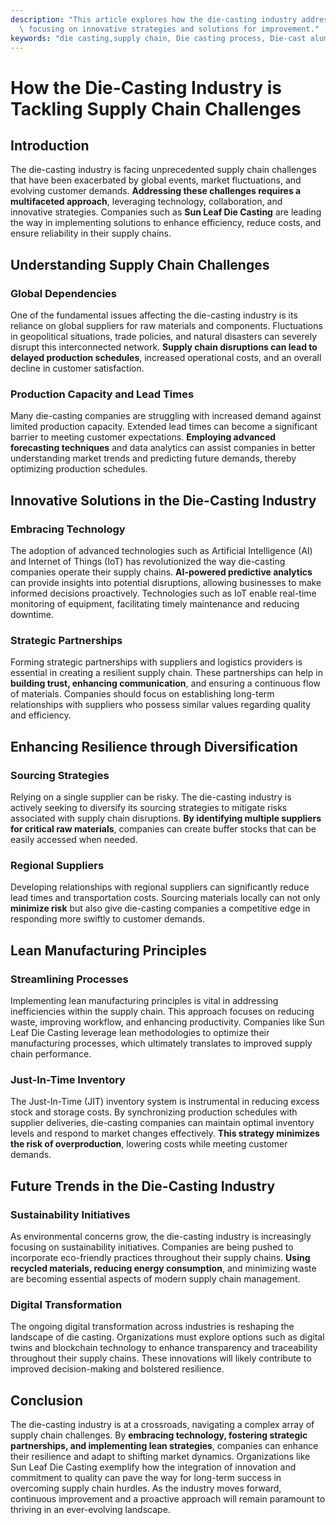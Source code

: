 ```yaml
---
description: "This article explores how the die-casting industry addresses supply chain challenges,\
  \ focusing on innovative strategies and solutions for improvement."
keywords: "die casting,supply chain, Die casting process, Die-cast aluminum"
---
```

# How the Die-Casting Industry is Tackling Supply Chain Challenges

## Introduction

The die-casting industry is facing unprecedented supply chain challenges that have been exacerbated by global events, market fluctuations, and evolving customer demands. **Addressing these challenges requires a multifaceted approach**, leveraging technology, collaboration, and innovative strategies. Companies such as **Sun Leaf Die Casting** are leading the way in implementing solutions to enhance efficiency, reduce costs, and ensure reliability in their supply chains.

## Understanding Supply Chain Challenges

### Global Dependencies

One of the fundamental issues affecting the die-casting industry is its reliance on global suppliers for raw materials and components. Fluctuations in geopolitical situations, trade policies, and natural disasters can severely disrupt this interconnected network. **Supply chain disruptions can lead to delayed production schedules**, increased operational costs, and an overall decline in customer satisfaction.

### Production Capacity and Lead Times

Many die-casting companies are struggling with increased demand against limited production capacity. Extended lead times can become a significant barrier to meeting customer expectations. **Employing advanced forecasting techniques** and data analytics can assist companies in better understanding market trends and predicting future demands, thereby optimizing production schedules.

## Innovative Solutions in the Die-Casting Industry

### Embracing Technology

The adoption of advanced technologies such as Artificial Intelligence (AI) and Internet of Things (IoT) has revolutionized the way die-casting companies operate their supply chains. **AI-powered predictive analytics** can provide insights into potential disruptions, allowing businesses to make informed decisions proactively. Technologies such as IoT enable real-time monitoring of equipment, facilitating timely maintenance and reducing downtime.

### Strategic Partnerships

Forming strategic partnerships with suppliers and logistics providers is essential in creating a resilient supply chain. These partnerships can help in **building trust, enhancing communication**, and ensuring a continuous flow of materials. Companies should focus on establishing long-term relationships with suppliers who possess similar values regarding quality and efficiency.

## Enhancing Resilience through Diversification

### Sourcing Strategies

Relying on a single supplier can be risky. The die-casting industry is actively seeking to diversify its sourcing strategies to mitigate risks associated with supply chain disruptions. **By identifying multiple suppliers for critical raw materials**, companies can create buffer stocks that can be easily accessed when needed.

### Regional Suppliers

Developing relationships with regional suppliers can significantly reduce lead times and transportation costs. Sourcing materials locally can not only **minimize risk** but also give die-casting companies a competitive edge in responding more swiftly to customer demands.

## Lean Manufacturing Principles

### Streamlining Processes

Implementing lean manufacturing principles is vital in addressing inefficiencies within the supply chain. This approach focuses on reducing waste, improving workflow, and enhancing productivity. Companies like Sun Leaf Die Casting leverage lean methodologies to optimize their manufacturing processes, which ultimately translates to improved supply chain performance.

### Just-In-Time Inventory

The Just-In-Time (JIT) inventory system is instrumental in reducing excess stock and storage costs. By synchronizing production schedules with supplier deliveries, die-casting companies can maintain optimal inventory levels and respond to market changes effectively. **This strategy minimizes the risk of overproduction**, lowering costs while meeting customer demands.

## Future Trends in the Die-Casting Industry

### Sustainability Initiatives

As environmental concerns grow, the die-casting industry is increasingly focusing on sustainability initiatives. Companies are being pushed to incorporate eco-friendly practices throughout their supply chains. **Using recycled materials, reducing energy consumption**, and minimizing waste are becoming essential aspects of modern supply chain management.

### Digital Transformation

The ongoing digital transformation across industries is reshaping the landscape of die casting. Organizations must explore options such as digital twins and blockchain technology to enhance transparency and traceability throughout their supply chains. These innovations will likely contribute to improved decision-making and bolstered resilience.

## Conclusion

The die-casting industry is at a crossroads, navigating a complex array of supply chain challenges. By **embracing technology, fostering strategic partnerships, and implementing lean strategies**, companies can enhance their resilience and adapt to shifting market dynamics. Organizations like Sun Leaf Die Casting exemplify how the integration of innovation and commitment to quality can pave the way for long-term success in overcoming supply chain hurdles. As the industry moves forward, continuous improvement and a proactive approach will remain paramount to thriving in an ever-evolving landscape.
